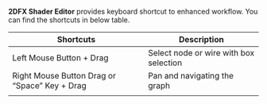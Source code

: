 **2DFX Shader Editor** provides keyboard shortcut to enhanced workflow. You can find the shortcuts in below table.

| Shortcuts                | Description                            |
|--------------------------|----------------------------------------|
| Left Mouse Button + Drag | Select node or wire with box selection |
| Right Mouse Button Drag  or “Space” Key + Drag | Pan and navigating the graph |
|                          |                                        |